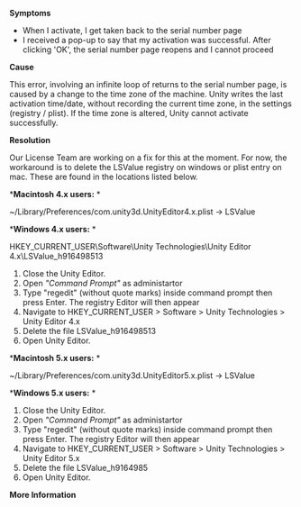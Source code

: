 
        

**Symptoms** 

*   When I activate, I get taken back to the serial number page
*   I received a pop-up to say that my activation was successful. After clicking 'OK', the serial number page reopens and I cannot proceed

**Cause** 

This error, involving an infinite loop of returns to the serial number page, is caused by a change to the time zone of the machine. Unity writes the last activation time/date, without recording the current time zone, in the settings (registry / plist). If the time zone is altered, Unity cannot activate successfully.

**Resolution** 

Our License Team are working on a fix for this at the moment. For now, the workaround is to delete the LSValue registry on windows or plist entry on mac. These are found in the locations listed below.

***Macintosh 4.x users:** * 

~/Library/Preferences/com.unity3d.UnityEditor4.x.plist -> LSValue

***Windows 4.x users:** * 

HKEY_CURRENT_USER\Software\Unity Technologies\Unity Editor 4.x\LSValue_h916498513

1.  Close the Unity Editor.
2.  Open  *"Command Prompt"*  as administartor
3.  Type "regedit" (without quote marks) inside command prompt then press Enter. The registry Editor will then appear
4.  Navigate to HKEY_CURRENT_USER > Software > Unity Technologies > Unity Editor 4.x
5.  Delete the file LSValue_h916498513
6.  Open Unity Editor.

***Macintosh 5.x users:** * 

~/Library/Preferences/com.unity3d.UnityEditor5.x.plist -> LSValue

***Windows 5.x users:** * 

1.  Close the Unity Editor.
2.  Open  *"Command Prompt"*  as administartor
3.  Type "regedit" (without quote marks) inside command prompt then press Enter. The registry Editor will then appear
4.  Navigate to HKEY_CURRENT_USER > Software > Unity Technologies > Unity Editor 5.x
5.  Delete the file LSValue_h9164985
6.  Open Unity Editor.

**More Information** 

      